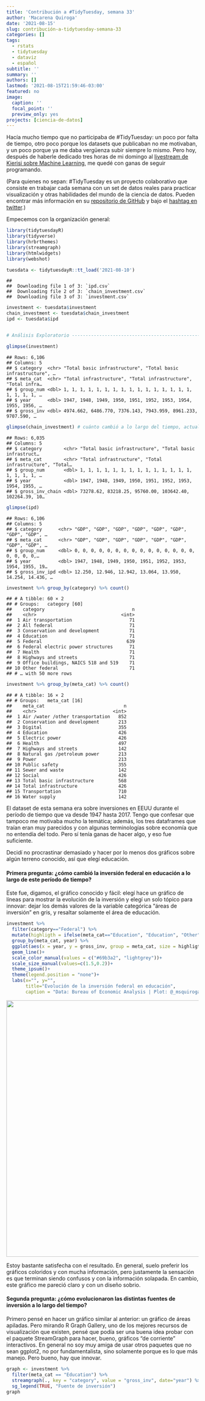```yaml
---
title: 'Contribución a #TidyTuesday, semana 33'
author: 'Macarena Quiroga'
date: '2021-08-15'
slug: contribución-a-tidytuesday-semana-33
categories: []
tags:
  - rstats
  - tidytuesday
  - dataviz
  - español
subtitle: ''
summary: ''
authors: []
lastmod: '2021-08-15T21:59:46-03:00'
featured: no
image:
  caption: ''
  focal_point: ''
  preview_only: yes
projects: [ciencia-de-datos]
---
```


<script src="{{< blogdown/postref >}}index_files/htmlwidgets/htmlwidgets.js"></script>
<script src="{{< blogdown/postref >}}index_files/d3/d3.min.js"></script>
<link href="{{< blogdown/postref >}}index_files/colorbrewer/colorbrewer.css" rel="stylesheet" />
<script src="{{< blogdown/postref >}}index_files/colorbrewer/colorbrewer.js"></script>
<link href="{{< blogdown/postref >}}index_files/streamgraph/streamgraph.css" rel="stylesheet" />
<script src="{{< blogdown/postref >}}index_files/streamgraph-binding/streamgraph.js"></script>

Hacía mucho tiempo que no participaba de \#TidyTuesday: un poco por falta de tiempo, otro poco porque los datasets que publicaban no me motivaban, y un poco porque ya me daba vergüenza subir siempre lo mismo. Pero hoy, después de haberle dedicado tres horas de mi domingo al [livestream de Kierisi sobre Machine Learning](https://www.twitch.tv/videos/1119311136), me quedé con ganas de seguir programando.

(Para quienes no sepan: \#TidyTuesday es un proyecto colaborativo que consiste en trabajar cada semana con un set de datos reales para practicar visualización y otras habilidades del mundo de la ciencia de datos. Pueden encontrar más información en su [repositorio de GitHub](https://github.com/rfordatascience/tidytuesday/blob/master/data/2021/2021-08-10/readme.md) y bajo el [hashtag en twitter](https://twitter.com/hashtag/TidyTuesday?src=hashtag_click).)

Empecemos con la organización general:

``` r
library(tidytuesdayR)
library(tidyverse)
library(hrbrthemes)
library(streamgraph)
library(htmlwidgets)
library(webshot)

tuesdata <- tidytuesdayR::tt_load('2021-08-10')
```

    ## 
    ##  Downloading file 1 of 3: `ipd.csv`
    ##  Downloading file 2 of 3: `chain_investment.csv`
    ##  Downloading file 3 of 3: `investment.csv`

``` r
investment <- tuesdata$investment
chain_investment <- tuesdata$chain_investment
ipd <- tuesdata$ipd


# Análisis Exploratorio ----------------------------------------------------

glimpse(investment)
```

    ## Rows: 6,106
    ## Columns: 5
    ## $ category  <chr> "Total basic infrastructure", "Total basic infrastructure", …
    ## $ meta_cat  <chr> "Total infrastructure", "Total infrastructure", "Total infra…
    ## $ group_num <dbl> 1, 1, 1, 1, 1, 1, 1, 1, 1, 1, 1, 1, 1, 1, 1, 1, 1, 1, 1, 1, …
    ## $ year      <dbl> 1947, 1948, 1949, 1950, 1951, 1952, 1953, 1954, 1955, 1956, …
    ## $ gross_inv <dbl> 4974.662, 6486.770, 7376.143, 7943.959, 8961.233, 9707.590, …

``` r
glimpse(chain_investment) # cuánto cambió a lo largo del tiempo, actualizado
```

    ## Rows: 6,035
    ## Columns: 5
    ## $ category        <chr> "Total basic infrastructure", "Total basic infrastruct…
    ## $ meta_cat        <chr> "Total infrastructure", "Total infrastructure", "Total…
    ## $ group_num       <dbl> 1, 1, 1, 1, 1, 1, 1, 1, 1, 1, 1, 1, 1, 1, 1, 1, 1, 1, …
    ## $ year            <dbl> 1947, 1948, 1949, 1950, 1951, 1952, 1953, 1954, 1955, …
    ## $ gross_inv_chain <dbl> 73278.62, 83218.25, 95760.00, 103642.40, 102264.39, 10…

``` r
glimpse(ipd)
```

    ## Rows: 6,106
    ## Columns: 5
    ## $ category      <chr> "GDP", "GDP", "GDP", "GDP", "GDP", "GDP", "GDP", "GDP", …
    ## $ meta_cat      <chr> "GDP", "GDP", "GDP", "GDP", "GDP", "GDP", "GDP", "GDP", …
    ## $ group_num     <dbl> 0, 0, 0, 0, 0, 0, 0, 0, 0, 0, 0, 0, 0, 0, 0, 0, 0, 0, 0,…
    ## $ year          <dbl> 1947, 1948, 1949, 1950, 1951, 1952, 1953, 1954, 1955, 19…
    ## $ gross_inv_ipd <dbl> 12.250, 12.946, 12.942, 13.064, 13.950, 14.254, 14.436, …

``` r
investment %>% group_by(category) %>% count()
```

    ## # A tibble: 60 × 2
    ## # Groups:   category [60]
    ##    category                                n
    ##    <chr>                               <int>
    ##  1 Air transportation                     71
    ##  2 All federal                            71
    ##  3 Conservation and development           71
    ##  4 Education                              71
    ##  5 Federal                               639
    ##  6 Federal electric power structures      71
    ##  7 Health                                 71
    ##  8 Highways and streets                   71
    ##  9 Office buildings, NAICS 518 and 519    71
    ## 10 Other federal                          71
    ## # … with 50 more rows

``` r
investment %>% group_by(meta_cat) %>% count()
```

    ## # A tibble: 16 × 2
    ## # Groups:   meta_cat [16]
    ##    meta_cat                             n
    ##    <chr>                            <int>
    ##  1 Air /water /other transportation   852
    ##  2 Conservation and development       213
    ##  3 Digital                            355
    ##  4 Education                          426
    ##  5 Electric power                     426
    ##  6 Health                             497
    ##  7 Highways and streets               142
    ##  8 Natural gas /petroleum power       213
    ##  9 Power                              213
    ## 10 Public safety                      355
    ## 11 Sewer and waste                    142
    ## 12 Social                             426
    ## 13 Total basic infrastructure         568
    ## 14 Total infrastructure               426
    ## 15 Transportation                     710
    ## 16 Water supply                       142

El dataset de esta semana era sobre inversiones en EEUU durante el período de tiempo que va desde 1947 hasta 2017. Tengo que confesar que tampoco me motivaba mucho la temática; además, los tres dataframes que traían eran muy parecidos y con algunas terminologías sobre economía que no entendía del todo. Pero sí tenía ganas de hacer algo, y eso fue suficiente.

Decidí no procrastinar demasiado y hacer por lo menos dos gráficos sobre algún terreno conocido, así que elegí educación.

#### Primera pregunta: ¿cómo cambió la inversión federal en educación a lo largo de este período de tiempo?

Este fue, digamos, el gráfico conocido y fácil: elegí hace un gráfico de líneas para mostrar la evolución de la inversión y elegí un solo tópico para innovar: dejar los demás valores de la variable categórica “áreas de inversión” en gris, y resaltar solamente el área de educación.

``` r
investment %>% 
  filter(category=="Federal") %>% 
  mutate(highligth = ifelse(meta_cat=="Education", "Education", "Other")) %>% 
  group_by(meta_cat, year) %>% 
  ggplot(aes(x = year, y = gross_inv, group = meta_cat, size = highligth))+
  geom_line()+
  scale_color_manual(values = c("#69b3a2", "lightgrey"))+
  scale_size_manual(values=c(1.5,0.2))+
  theme_ipsum()+
  theme(legend.position = "none")+
  labs(x="", y="",
       title="Evolución de la inversión federal en educación",
       caption = "Data: Bureau of Economic Analysis | Plot: @_msquiroga | #TidyTuesday")
```

<img src="{{< blogdown/postref >}}index_files/figure-html/unnamed-chunk-2-1.png" width="672" />

Estoy bastante satisfecha con el resultado. En general, suelo preferir los gráficos coloridos y con mucha información, pero justamente la sensación es que terminan siendo confusos y con la información solapada. En cambio, este gráfico me pareció claro y con un diseño sobrio.

#### Segunda pregunta: ¿cómo evolucionaron las distintas fuentes de inversión a lo largo del tiempo?

Primero pensé en hacer un gráfico similar al anterior: un gráfico de áreas apiladas. Pero mirando R Graph Gallery, uno de los mejores recursos de visualización que existen, pensé que podía ser una buena idea probar con el paquete StreamGraph para hacer, bueno, gráficos “de corriente” interactivos. En general no soy muy amiga de usar otros paquetes que no sean ggplot2, no por fundamentalista, sino solamente porque es lo que más manejo. Pero bueno, hay que innovar.

``` r
graph <- investment %>% 
  filter(meta_cat == "Education") %>% 
  streamgraph(., key = "category", value = "gross_inv", date="year") %>% 
  sg_legend(TRUE, "Fuente de inversión")
graph
```

<div id="htmlwidget-1" class="streamgraph html-widget" style="width:672px;height:480px;"></div>
<div id="htmlwidget-e990506aec7c8f74b817-legend" style="width:672" class="streamgraph html-widget-legend"><center><label style='padding-right:5px' for='htmlwidget-e990506aec7c8f74b817-select'></label><select id='htmlwidget-e990506aec7c8f74b817-select' style='visibility:hidden;'></select></center></div>
<script type="application/json" data-for="htmlwidget-1">{"x":{"data":{"key":["Federal","Private","S&L higher education","S&L K-12","S&L libraries","S&L other educational structures","Federal","Private","S&L higher education","S&L K-12","S&L libraries","S&L other educational structures","Federal","Private","S&L higher education","S&L K-12","S&L libraries","S&L other educational structures","Federal","Private","S&L higher education","S&L K-12","S&L libraries","S&L other educational structures","Federal","Private","S&L higher education","S&L K-12","S&L libraries","S&L other educational structures","Federal","Private","S&L higher education","S&L K-12","S&L libraries","S&L other educational structures","Federal","Private","S&L higher education","S&L K-12","S&L libraries","S&L other educational structures","Federal","Private","S&L higher education","S&L K-12","S&L libraries","S&L other educational structures","Federal","Private","S&L higher education","S&L K-12","S&L libraries","S&L other educational structures","Federal","Private","S&L higher education","S&L K-12","S&L libraries","S&L other educational structures","Federal","Private","S&L higher education","S&L K-12","S&L libraries","S&L other educational structures","Federal","Private","S&L higher education","S&L K-12","S&L libraries","S&L other educational structures","Federal","Private","S&L higher education","S&L K-12","S&L libraries","S&L other educational structures","Federal","Private","S&L higher education","S&L K-12","S&L libraries","S&L other educational structures","Federal","Private","S&L higher education","S&L K-12","S&L libraries","S&L other educational structures","Federal","Private","S&L higher education","S&L K-12","S&L libraries","S&L other educational structures","Federal","Private","S&L higher education","S&L K-12","S&L libraries","S&L other educational structures","Federal","Private","S&L higher education","S&L K-12","S&L libraries","S&L other educational structures","Federal","Private","S&L higher education","S&L K-12","S&L libraries","S&L other educational structures","Federal","Private","S&L higher education","S&L K-12","S&L libraries","S&L other educational structures","Federal","Private","S&L higher education","S&L K-12","S&L libraries","S&L other educational structures","Federal","Private","S&L higher education","S&L K-12","S&L libraries","S&L other educational structures","Federal","Private","S&L higher education","S&L K-12","S&L libraries","S&L other educational structures","Federal","Private","S&L higher education","S&L K-12","S&L libraries","S&L other educational structures","Federal","Private","S&L higher education","S&L K-12","S&L libraries","S&L other educational structures","Federal","Private","S&L higher education","S&L K-12","S&L libraries","S&L other educational structures","Federal","Private","S&L higher education","S&L K-12","S&L libraries","S&L other educational structures","Federal","Private","S&L higher education","S&L K-12","S&L libraries","S&L other educational structures","Federal","Private","S&L higher education","S&L K-12","S&L libraries","S&L other educational structures","Federal","Private","S&L higher education","S&L K-12","S&L libraries","S&L other educational structures","Federal","Private","S&L higher education","S&L K-12","S&L libraries","S&L other educational structures","Federal","Private","S&L higher education","S&L K-12","S&L libraries","S&L other educational structures","Federal","Private","S&L higher education","S&L K-12","S&L libraries","S&L other educational structures","Federal","Private","S&L higher education","S&L K-12","S&L libraries","S&L other educational structures","Federal","Private","S&L higher education","S&L K-12","S&L libraries","S&L other educational structures","Federal","Private","S&L higher education","S&L K-12","S&L libraries","S&L other educational structures","Federal","Private","S&L higher education","S&L K-12","S&L libraries","S&L other educational structures","Federal","Private","S&L higher education","S&L K-12","S&L libraries","S&L other educational structures","Federal","Private","S&L higher education","S&L K-12","S&L libraries","S&L other educational structures","Federal","Private","S&L higher education","S&L K-12","S&L libraries","S&L other educational structures","Federal","Private","S&L higher education","S&L K-12","S&L libraries","S&L other educational structures","Federal","Private","S&L higher education","S&L K-12","S&L libraries","S&L other educational structures","Federal","Private","S&L higher education","S&L K-12","S&L libraries","S&L other educational structures","Federal","Private","S&L higher education","S&L K-12","S&L libraries","S&L other educational structures","Federal","Private","S&L higher education","S&L K-12","S&L libraries","S&L other educational structures","Federal","Private","S&L higher education","S&L K-12","S&L libraries","S&L other educational structures","Federal","Private","S&L higher education","S&L K-12","S&L libraries","S&L other educational structures","Federal","Private","S&L higher education","S&L K-12","S&L libraries","S&L other educational structures","Federal","Private","S&L higher education","S&L K-12","S&L libraries","S&L other educational structures","Federal","Private","S&L higher education","S&L K-12","S&L libraries","S&L other educational structures","Federal","Private","S&L higher education","S&L K-12","S&L libraries","S&L other educational structures","Federal","Private","S&L higher education","S&L K-12","S&L libraries","S&L other educational structures","Federal","Private","S&L higher education","S&L K-12","S&L libraries","S&L other educational structures","Federal","Private","S&L higher education","S&L K-12","S&L libraries","S&L other educational structures","Federal","Private","S&L higher education","S&L K-12","S&L libraries","S&L other educational structures","Federal","Private","S&L higher education","S&L K-12","S&L libraries","S&L other educational structures","Federal","Private","S&L higher education","S&L K-12","S&L libraries","S&L other educational structures","Federal","Private","S&L higher education","S&L K-12","S&L libraries","S&L other educational structures","Federal","Private","S&L higher education","S&L K-12","S&L libraries","S&L other educational structures","Federal","Private","S&L higher education","S&L K-12","S&L libraries","S&L other educational structures","Federal","Private","S&L higher education","S&L K-12","S&L libraries","S&L other educational structures","Federal","Private","S&L higher education","S&L K-12","S&L libraries","S&L other educational structures","Federal","Private","S&L higher education","S&L K-12","S&L libraries","S&L other educational structures","Federal","Private","S&L higher education","S&L K-12","S&L libraries","S&L other educational structures","Federal","Private","S&L higher education","S&L K-12","S&L libraries","S&L other educational structures","Federal","Private","S&L higher education","S&L K-12","S&L libraries","S&L other educational structures","Federal","Private","S&L higher education","S&L K-12","S&L libraries","S&L other educational structures","Federal","Private","S&L higher education","S&L K-12","S&L libraries","S&L other educational structures","Federal","Private","S&L higher education","S&L K-12","S&L libraries","S&L other educational structures","Federal","Private","S&L higher education","S&L K-12","S&L libraries","S&L other educational structures","Federal","Private","S&L higher education","S&L K-12","S&L libraries","S&L other educational structures"],"value":[40,174,45.585,183.603,3.098,1,48,253,122.755,491.826,5.126,3,58,269,186.289,746.872,8.214,5,63,294,225.741,907.802,9.29,6,64,345,300.764,1212.46,9.294,7,71,351,318.632,1285.602,7.272,8,74,426,340.13,1369.058,9.355,8,70,529,423.375,1704.767,12.396,10,60,466,486.991,1956.55,15.665,12,56,562,509.418,2047.803,15.736,13,59,525,562.564,2263.145,17.76,14,69,574,572.026,2302.083,18.837,14,82,525,529.999,2129,18.999,13,95,566,494.999,2311,30,18,105,609,645.001,2386,33.001,25,118,680,738,2228,39,28,137,678,1030.999,2418,38.001,42,146,751,1187,2562,44,68,160,787,1353.001,2870,51.001,106.999,155,987,1796.001,3442.001,64.999,139.999,143,1048,1966.001,3896,92,159,133,1147,1857.001,4094,92,153,115,1083,1969.001,3788,92.999,154,123,925,2201.001,3213,94,242,151,1008,2159.001,3210,91.001,232,170,1063,2411,3082.999,84,255,204,983,3144.002,3290.001,91,225,233,737,2994,4055,97,297,269,653,1939.001,5009,130,466.001,281,717,1992,4504,120.999,433.999,321,742,1732.999,3944,98.001,318,383,878,1749,4438,120,300,400,1088,1825,4974.001,136,293.001,443,1585,2124,5342,158.999,327,450,1707,2308.001,4711,159,252,395,1936,2194,4587,146.001,186.001,393,2127,1998.998,4530,144,279,437,2257,2361,5049,178,353,377,2677,2743.999,6050.999,188,226,397,3230,3094,7141,230,146,431,4700,3148.999,7284.001,269.001,161.999,390,3776,3567.001,8962,335,207,383,4278,3926,10371,357,290,450,4800,3902.001,11724.999,441,259,572,4934,4480,14249,479,188,653,5134,5231,14769,417,168,724,5319,5419.001,13465.999,377,160,709,5500,5778,14326,376,205,717,6246,6632.999,18808,426.999,246,755,7643,6500,21594,549.999,267,356,9825,7420.999,24501,583.001,298,306,10881,8166,27715,574,277,277,10400,9142,31593.999,528,282,366,12662,10171,35025.999,574,395,536,13844,11508,39617.999,661,497,750,14200,13398,40285,757.999,498,657,14341,15257,41250,868,435,754,13604,17030,42702,916,349,343,13912,17918.001,46318,1078,318,289,14601,19300.001,51334,1016,402,383,17149,21171.998,54974.001,1070.999,466,389,18250,23781.8,56519.999,1002.8,412.799,433,17472,25838.601,51314,1077.6,954.6,379,14163,26151.4,44605,971.4,1455.4,455,14188,26619.2,41172,866.199,1018.2,463,16260,26337.999,38039,825,677,539,15396,25127.999,36960,699,707,491,15431,24720.999,39354,757,707,426,16146,26366.999,43779.001,924,615,276,18008,27835,48404,972,468,215,18885,27874,51863.999,797.001,420],"date":["1947-01-01","1947-01-01","1947-01-01","1947-01-01","1947-01-01","1947-01-01","1948-01-01","1948-01-01","1948-01-01","1948-01-01","1948-01-01","1948-01-01","1949-01-01","1949-01-01","1949-01-01","1949-01-01","1949-01-01","1949-01-01","1950-01-01","1950-01-01","1950-01-01","1950-01-01","1950-01-01","1950-01-01","1951-01-01","1951-01-01","1951-01-01","1951-01-01","1951-01-01","1951-01-01","1952-01-01","1952-01-01","1952-01-01","1952-01-01","1952-01-01","1952-01-01","1953-01-01","1953-01-01","1953-01-01","1953-01-01","1953-01-01","1953-01-01","1954-01-01","1954-01-01","1954-01-01","1954-01-01","1954-01-01","1954-01-01","1955-01-01","1955-01-01","1955-01-01","1955-01-01","1955-01-01","1955-01-01","1956-01-01","1956-01-01","1956-01-01","1956-01-01","1956-01-01","1956-01-01","1957-01-01","1957-01-01","1957-01-01","1957-01-01","1957-01-01","1957-01-01","1958-01-01","1958-01-01","1958-01-01","1958-01-01","1958-01-01","1958-01-01","1959-01-01","1959-01-01","1959-01-01","1959-01-01","1959-01-01","1959-01-01","1960-01-01","1960-01-01","1960-01-01","1960-01-01","1960-01-01","1960-01-01","1961-01-01","1961-01-01","1961-01-01","1961-01-01","1961-01-01","1961-01-01","1962-01-01","1962-01-01","1962-01-01","1962-01-01","1962-01-01","1962-01-01","1963-01-01","1963-01-01","1963-01-01","1963-01-01","1963-01-01","1963-01-01","1964-01-01","1964-01-01","1964-01-01","1964-01-01","1964-01-01","1964-01-01","1965-01-01","1965-01-01","1965-01-01","1965-01-01","1965-01-01","1965-01-01","1966-01-01","1966-01-01","1966-01-01","1966-01-01","1966-01-01","1966-01-01","1967-01-01","1967-01-01","1967-01-01","1967-01-01","1967-01-01","1967-01-01","1968-01-01","1968-01-01","1968-01-01","1968-01-01","1968-01-01","1968-01-01","1969-01-01","1969-01-01","1969-01-01","1969-01-01","1969-01-01","1969-01-01","1970-01-01","1970-01-01","1970-01-01","1970-01-01","1970-01-01","1970-01-01","1971-01-01","1971-01-01","1971-01-01","1971-01-01","1971-01-01","1971-01-01","1972-01-01","1972-01-01","1972-01-01","1972-01-01","1972-01-01","1972-01-01","1973-01-01","1973-01-01","1973-01-01","1973-01-01","1973-01-01","1973-01-01","1974-01-01","1974-01-01","1974-01-01","1974-01-01","1974-01-01","1974-01-01","1975-01-01","1975-01-01","1975-01-01","1975-01-01","1975-01-01","1975-01-01","1976-01-01","1976-01-01","1976-01-01","1976-01-01","1976-01-01","1976-01-01","1977-01-01","1977-01-01","1977-01-01","1977-01-01","1977-01-01","1977-01-01","1978-01-01","1978-01-01","1978-01-01","1978-01-01","1978-01-01","1978-01-01","1979-01-01","1979-01-01","1979-01-01","1979-01-01","1979-01-01","1979-01-01","1980-01-01","1980-01-01","1980-01-01","1980-01-01","1980-01-01","1980-01-01","1981-01-01","1981-01-01","1981-01-01","1981-01-01","1981-01-01","1981-01-01","1982-01-01","1982-01-01","1982-01-01","1982-01-01","1982-01-01","1982-01-01","1983-01-01","1983-01-01","1983-01-01","1983-01-01","1983-01-01","1983-01-01","1984-01-01","1984-01-01","1984-01-01","1984-01-01","1984-01-01","1984-01-01","1985-01-01","1985-01-01","1985-01-01","1985-01-01","1985-01-01","1985-01-01","1986-01-01","1986-01-01","1986-01-01","1986-01-01","1986-01-01","1986-01-01","1987-01-01","1987-01-01","1987-01-01","1987-01-01","1987-01-01","1987-01-01","1988-01-01","1988-01-01","1988-01-01","1988-01-01","1988-01-01","1988-01-01","1989-01-01","1989-01-01","1989-01-01","1989-01-01","1989-01-01","1989-01-01","1990-01-01","1990-01-01","1990-01-01","1990-01-01","1990-01-01","1990-01-01","1991-01-01","1991-01-01","1991-01-01","1991-01-01","1991-01-01","1991-01-01","1992-01-01","1992-01-01","1992-01-01","1992-01-01","1992-01-01","1992-01-01","1993-01-01","1993-01-01","1993-01-01","1993-01-01","1993-01-01","1993-01-01","1994-01-01","1994-01-01","1994-01-01","1994-01-01","1994-01-01","1994-01-01","1995-01-01","1995-01-01","1995-01-01","1995-01-01","1995-01-01","1995-01-01","1996-01-01","1996-01-01","1996-01-01","1996-01-01","1996-01-01","1996-01-01","1997-01-01","1997-01-01","1997-01-01","1997-01-01","1997-01-01","1997-01-01","1998-01-01","1998-01-01","1998-01-01","1998-01-01","1998-01-01","1998-01-01","1999-01-01","1999-01-01","1999-01-01","1999-01-01","1999-01-01","1999-01-01","2000-01-01","2000-01-01","2000-01-01","2000-01-01","2000-01-01","2000-01-01","2001-01-01","2001-01-01","2001-01-01","2001-01-01","2001-01-01","2001-01-01","2002-01-01","2002-01-01","2002-01-01","2002-01-01","2002-01-01","2002-01-01","2003-01-01","2003-01-01","2003-01-01","2003-01-01","2003-01-01","2003-01-01","2004-01-01","2004-01-01","2004-01-01","2004-01-01","2004-01-01","2004-01-01","2005-01-01","2005-01-01","2005-01-01","2005-01-01","2005-01-01","2005-01-01","2006-01-01","2006-01-01","2006-01-01","2006-01-01","2006-01-01","2006-01-01","2007-01-01","2007-01-01","2007-01-01","2007-01-01","2007-01-01","2007-01-01","2008-01-01","2008-01-01","2008-01-01","2008-01-01","2008-01-01","2008-01-01","2009-01-01","2009-01-01","2009-01-01","2009-01-01","2009-01-01","2009-01-01","2010-01-01","2010-01-01","2010-01-01","2010-01-01","2010-01-01","2010-01-01","2011-01-01","2011-01-01","2011-01-01","2011-01-01","2011-01-01","2011-01-01","2012-01-01","2012-01-01","2012-01-01","2012-01-01","2012-01-01","2012-01-01","2013-01-01","2013-01-01","2013-01-01","2013-01-01","2013-01-01","2013-01-01","2014-01-01","2014-01-01","2014-01-01","2014-01-01","2014-01-01","2014-01-01","2015-01-01","2015-01-01","2015-01-01","2015-01-01","2015-01-01","2015-01-01","2016-01-01","2016-01-01","2016-01-01","2016-01-01","2016-01-01","2016-01-01","2017-01-01","2017-01-01","2017-01-01","2017-01-01","2017-01-01","2017-01-01"]},"markers":null,"annotations":null,"offset":"silhouette","interactive":true,"interpolate":"cardinal","palette":"Spectral","text":"black","tooltip":"black","x_tick_interval":10,"x_tick_units":"year","x_tick_format":"%Y","y_tick_count":5,"y_tick_format":",g","top":20,"right":40,"bottom":30,"left":50,"legend":true,"legend_label":"Fuente de inversión","fill":"brewer","label_col":"black","x_scale":"date","sort":true,"order":"none"},"evals":[],"jsHooks":[]}</script>

El hecho de que el resultado fuera un html y no una imagen me resultó un poco problemático: no pude compartirla en twitter con su versión interactiva. Pero por suerte aquí sí (y de paso leí un poco más sobre widgets en el libro [RMarkdown: The definitive guide).](https://bookdown.org/yihui/rmarkdown/html-widgets.html)

#### A mejorar:

El gráfico “de corriente” se ve muy lindo, pero es poco claro (de hecho, lo que se ve en el primer gráfico, que es la inversión federal, casi no se ve en el segundo). Es decir, las cantidades desproporcionadas deberían poder verse igual, a pesar de ser desproporcionadas. Por otro lado, el recuadro selector desapareció aquí, en RMarkdown, a pesar de que lo veo bien en el widget que descargo. No tengo idea de a qué se debe.
